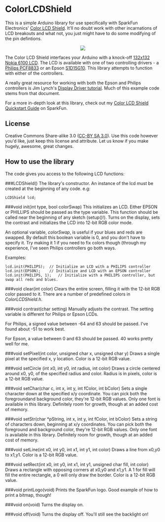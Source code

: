 # ColorLCDShield

This is a simple Arduino library for use specifically with SparkFun Electronics' [Color LCD Shield](http://www.sparkfun.com/products/9363). It'll no doubt work with other incarnations of LCD breakouts and what not, you just might have to do some modifying of the pin defintions.

<div align="center"><a href="http://www.sparkfun.com/products/9363"><img src="http://sfecdn.s3.amazonaws.com/tutorialimages/ColorLCDShieldLanding/lcd-clock-500.JPG"></a></div>

The Color LCD Shield interfaces your Arduino with a knock-off [132x132 Nokia 6100 LCD](https://www.sparkfun.com/products/569). The LCD is available with one of two controlling drivers - a [Philips PCF8833](https://dlnmh9ip6v2uc.cloudfront.net/datasheets/LCD/Color/PCF8833_1.pdf) or an Epson [S1D15G10](https://dlnmh9ip6v2uc.cloudfront.net/datasheets/LCD/Color/S1D15G10D08BE_TM_MF1493_03.pdf). This library attempts to function with either of the controllers.

A really great resource for working with both the Epson and Philips controllers is Jim Lynch's [Display Driver tutorial](http://www.sparkfun.com/tutorial/Nokia%206100%20LCD%20Display%20Driver.pdf). Much of this example code stems from that document.

For a more in-depth look at this library, check out my [Color LCD Shield Quickstart Guide](http://www.sparkfun.com/tutorials/286) on SparkFun.

## License
Creative Commons Share-alike 3.0 ([CC-BY SA 3.0](http://creativecommons.org/licenses/by-sa/3.0/)). Use this code however you'd like, just keep this license and attribute. Let us know if you make hugely, awesome, great changes.

## How to use the library
The code gives you access to the following LCD functions:

###LCDShield()
The library's constructor. An instance of the lcd must be created at the beginning of any code. e.g:

	LCDShield lcd;

###void init(int type, bool colorSwap)
This initializes an LCD. Either EPSON or PHILLIPS should be passed as the type variable. This function should be called near the beginning of any sketch (setup()!). Turns on the display, sets the contrast and initializes the LCD into 12-bit RGB color mode.

An optional variable, *colorSwap*, is useful if your blues and reds are swapped. By default this boolean variable is 0, and you don't have to specify it. Try making it 1 if you need to fix colors though (through my experience, I've seen Philips controllers go both ways.

Examples:

	lcd.init(PHILIPS);	// Initialize an LCD with a PHILIPS controller
	lcd.init(EPSON);	// Initialize and LCD with an EPSON controller
	lcd.init(PHILIPS, 1);	// Initialize with a PHILIPS controller, but swap all reds and blues.

###void clear(int color)
Clears the entire screen, filling it with the 12-bit RGB color passed to it. There are a number of predefined colors in *ColorLCDShield.h*.

###void contrast(char setting)
Manually adjusts the contrast. The setting variable is different for Philips or Epson LCDs.

For Philips, a signed value between -64 and 63 should be passed. I've found about -51 to work best.

For Epson, a value between 0 and 63 should be passed. 40 works pretty well for me.

###void setPixel(int color, unsigned char x, unsigned char y)
Draws a single pixel at the specified x, y location. Color is a 12-bit RGB value.

###void setCircle (int x0, int y0, int radius, int color)
Draws a circle centered around x0, y0, of the specified radius and color. Radius is in pixels, color is a 12-bit RGB value.

###void setChar(char c, int x, int y, int fColor, int bColor)
Sets a single character down at the specified x/y coordinate. You can pick both the foregroundand background color, they're 12-bit RGB values. Only one font is available in this library. Definitely room for growth, though at an added cost of memory.

###void setStr(char *pString, int x, int y, int fColor, int bColor)
Sets a string of characters down, beginning at x/y coordinates. You can pick both the foreground and background color, they're 12-bit RGB values. Only one font is available in this library. Definitely room for growth, though at an added cost of memory.

###void setLine(int x0, int y0, int x1, int y1, int color)
Draws a line from x0,y0 to x1,y1. Color is a 12-bit RGB value.

###void setRect(int x0, int y0, int x1, int y1, unsigned char fill, int color)
Draws a rectangle with opposing corners at x0,y0 and x1,y1. A 1 for fill will fill the entire rectangle, a 0 will only draw the border. Color is a 12-bit RGB value.

###void printLogo(void)
Prints the SparkFun logo. Good example of how to print a bitmap, though!

###void on(void)
Turns the display on.

###void off(void)
Turns the display off. You'll still see the backlight on!
